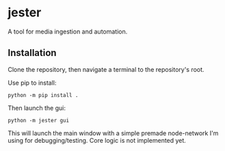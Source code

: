 # jester

A tool for media ingestion and automation.

## Installation

Clone the repository, then navigate a terminal to the repository's root.

Use pip to install:

```
python -m pip install .
```

Then launch the gui:

```
python -m jester gui
```

This will launch the main window with a simple premade node-network I'm using for debugging/testing. Core logic is not implemented yet.
